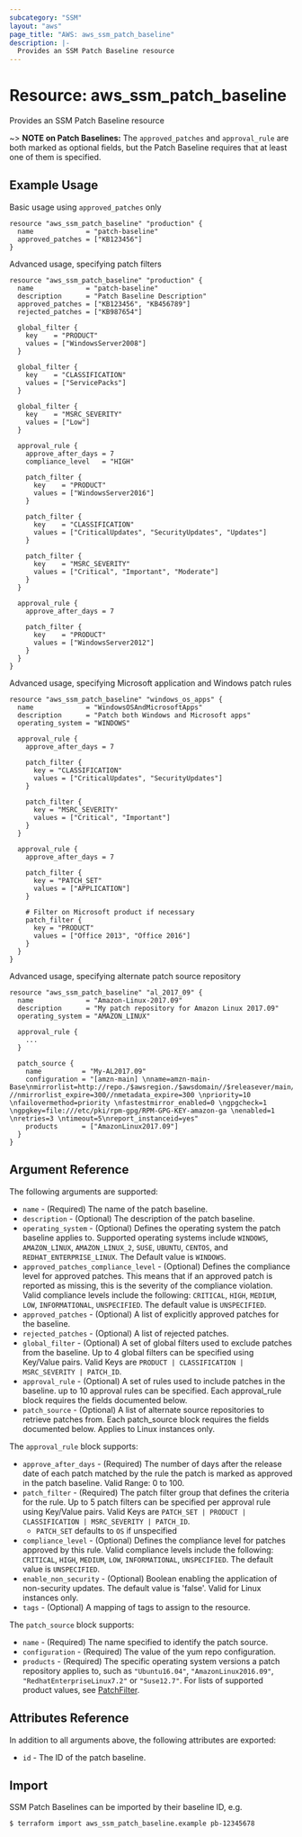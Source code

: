 ```yaml
---
subcategory: "SSM"
layout: "aws"
page_title: "AWS: aws_ssm_patch_baseline"
description: |-
  Provides an SSM Patch Baseline resource
---
```


# Resource: aws_ssm_patch_baseline

Provides an SSM Patch Baseline resource

~> **NOTE on Patch Baselines:** The `approved_patches` and `approval_rule` are 
both marked as optional fields, but the Patch Baseline requires that at least one
of them is specified.

## Example Usage

Basic usage using `approved_patches` only

```hcl
resource "aws_ssm_patch_baseline" "production" {
  name             = "patch-baseline"
  approved_patches = ["KB123456"]
}
```

Advanced usage, specifying patch filters

```hcl
resource "aws_ssm_patch_baseline" "production" {
  name             = "patch-baseline"
  description      = "Patch Baseline Description"
  approved_patches = ["KB123456", "KB456789"]
  rejected_patches = ["KB987654"]

  global_filter {
    key    = "PRODUCT"
    values = ["WindowsServer2008"]
  }

  global_filter {
    key    = "CLASSIFICATION"
    values = ["ServicePacks"]
  }

  global_filter {
    key    = "MSRC_SEVERITY"
    values = ["Low"]
  }

  approval_rule {
    approve_after_days = 7
    compliance_level   = "HIGH"

    patch_filter {
      key    = "PRODUCT"
      values = ["WindowsServer2016"]
    }

    patch_filter {
      key    = "CLASSIFICATION"
      values = ["CriticalUpdates", "SecurityUpdates", "Updates"]
    }

    patch_filter {
      key    = "MSRC_SEVERITY"
      values = ["Critical", "Important", "Moderate"]
    }
  }

  approval_rule {
    approve_after_days = 7

    patch_filter {
      key    = "PRODUCT"
      values = ["WindowsServer2012"]
    }
  }
}
```

Advanced usage, specifying Microsoft application and Windows patch rules

```hcl
resource "aws_ssm_patch_baseline" "windows_os_apps" {
  name             = "WindowsOSAndMicrosoftApps"
  description      = "Patch both Windows and Microsoft apps"
  operating_system = "WINDOWS"

  approval_rule {
    approve_after_days = 7

    patch_filter {
      key = "CLASSIFICATION"
      values = ["CriticalUpdates", "SecurityUpdates"]
    }

    patch_filter {
      key = "MSRC_SEVERITY"
      values = ["Critical", "Important"]
    }
  }

  approval_rule {
    approve_after_days = 7

    patch_filter {
      key = "PATCH_SET"
      values = ["APPLICATION"]
    }

    # Filter on Microsoft product if necessary 
    patch_filter {
      key = "PRODUCT"
      values = ["Office 2013", "Office 2016"]
    }
  }
}
```

Advanced usage, specifying alternate patch source repository

```hcl
resource "aws_ssm_patch_baseline" "al_2017_09" {
  name             = "Amazon-Linux-2017.09"
  description      = "My patch repository for Amazon Linux 2017.09"
  operating_system = "AMAZON_LINUX"

  approval_rule {
    ...
  }

  patch_source {
    name          = "My-AL2017.09"
    configuration = "[amzn-main] \nname=amzn-main-Base\nmirrorlist=http://repo./$awsregion./$awsdomain//$releasever/main/mirror.list //nmirrorlist_expire=300//nmetadata_expire=300 \npriority=10 \nfailovermethod=priority \nfastestmirror_enabled=0 \ngpgcheck=1 \ngpgkey=file:///etc/pki/rpm-gpg/RPM-GPG-KEY-amazon-ga \nenabled=1 \nretries=3 \ntimeout=5\nreport_instanceid=yes"
    products      = ["AmazonLinux2017.09"]
  }
}
```

## Argument Reference

The following arguments are supported:

* `name` - (Required) The name of the patch baseline.
* `description` - (Optional) The description of the patch baseline.
* `operating_system` - (Optional) Defines the operating system the patch baseline applies to. Supported operating systems include `WINDOWS`, `AMAZON_LINUX`, `AMAZON_LINUX_2`, `SUSE`, `UBUNTU`, `CENTOS`, and `REDHAT_ENTERPRISE_LINUX`. The Default value is `WINDOWS`.
* `approved_patches_compliance_level` - (Optional) Defines the compliance level for approved patches. This means that if an approved patch is reported as missing, this is the severity of the compliance violation. Valid compliance levels include the following: `CRITICAL`, `HIGH`, `MEDIUM`, `LOW`, `INFORMATIONAL`, `UNSPECIFIED`. The default value is `UNSPECIFIED`.
* `approved_patches` - (Optional) A list of explicitly approved patches for the baseline.
* `rejected_patches` - (Optional) A list of rejected patches.
* `global_filter` - (Optional) A set of global filters used to exclude patches from the baseline. Up to 4 global filters can be specified using Key/Value pairs. Valid Keys are `PRODUCT | CLASSIFICATION | MSRC_SEVERITY | PATCH_ID`.
* `approval_rule` - (Optional) A set of rules used to include patches in the baseline. up to 10 approval rules can be specified. Each approval_rule block requires the fields documented below.
* `patch_source` - (Optional) A list of alternate source repositories to retrieve patches from. Each patch_source block requires the fields documented below. Applies to Linux instances only.

The `approval_rule` block supports:

* `approve_after_days` - (Required) The number of days after the release date of each patch matched by the rule the patch is marked as approved in the patch baseline. Valid Range: 0 to 100.
* `patch_filter` - (Required) The patch filter group that defines the criteria for the rule. Up to 5 patch filters can be specified per approval rule using Key/Value pairs. Valid Keys are `PATCH_SET | PRODUCT | CLASSIFICATION | MSRC_SEVERITY | PATCH_ID`.
  * `PATCH_SET` defaults to `OS` if unspecified
* `compliance_level` - (Optional) Defines the compliance level for patches approved by this rule. Valid compliance levels include the following: `CRITICAL`, `HIGH`, `MEDIUM`, `LOW`, `INFORMATIONAL`, `UNSPECIFIED`. The default value is `UNSPECIFIED`.
* `enable_non_security` - (Optional) Boolean enabling the application of non-security updates. The default value is 'false'. Valid for Linux instances only.
* `tags` - (Optional) A mapping of tags to assign to the resource.

The `patch_source` block supports:

* `name` - (Required) The name specified to identify the patch source.
* `configuration` - (Required) The value of the yum repo configuration.
* `products` - (Required) The specific operating system versions a patch repository applies to, such as `"Ubuntu16.04"`, `"AmazonLinux2016.09"`, `"RedhatEnterpriseLinux7.2"` or `"Suse12.7"`. For lists of supported product values, see [PatchFilter](https://docs.aws.amazon.com/systems-manager/latest/APIReference/API_PatchFilter.html).

## Attributes Reference

In addition to all arguments above, the following attributes are exported:

* `id` - The ID of the patch baseline.

## Import

SSM Patch Baselines can be imported by their baseline ID, e.g.

```
$ terraform import aws_ssm_patch_baseline.example pb-12345678
```
